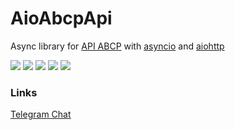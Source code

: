 
# AioAbcpApi
Async library for [API ABCP](https://www.abcp.ru/wiki/ABCP.API "API ABCP") with [asyncio](https://docs.python.org/3/library/asyncio.html "asyncio") and [aiohttp](https://github.com/aio-libs/aiohttp "aiohttp")

![](https://img.shields.io/github/stars/bl4ckm45k/aioabcpapi.svg) ![](https://img.shields.io/github/forks/bl4ckm45k/aioabcpapi.svg)  ![](https://img.shields.io/github/issues/bl4ckm45k/aioabcpapi.svg) ![](https://img.shields.io/pypi/dm/aioabcpapi.svg?) ![](https://img.shields.io/pypi/v/aioabcpapi.svg)

### Links

[Telegram Chat](https://t.me/aioabcpapi "Telegram Chat")
